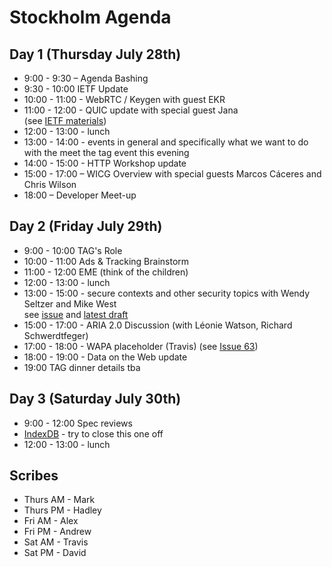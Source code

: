 # Stockholm Agenda

## Day 1 (Thursday July 28th)

* 9:00 - 9:30 – Agenda Bashing
* 9:30 - 10:00 IETF Update
* 10:00 - 11:00 - WebRTC / Keygen with guest EKR
* 11:00 - 12:00 - QUIC update with special guest Jana  
(see [IETF materials](https://datatracker.ietf.org/meeting/96/materials.html))
* 12:00 - 13:00 - lunch
* 13:00 - 14:00 - events in general and specifically what we want to do with the meet the tag event this evening
* 14:00 - 15:00 - HTTP Workshop update
* 15:00 - 17:00 – WICG Overview with special guests Marcos Cáceres and Chris Wilson
* 18:00 – Developer Meet-up

## Day 2 (Friday July 29th) 

* 9:00 - 10:00 TAG's Role
* 10:00 - 11:00 Ads & Tracking Brainstorm
* 11:00 - 12:00 EME (think of the children)
* 12:00 - 13:00 - lunch
* 13:00 - 15:00 - secure contexts and other security topics with Wendy Seltzer and Mike West  
see [issue](https://github.com/w3ctag/spec-reviews/issues/124) and [latest draft](https://w3c.github.io/webappsec-secure-contexts/)
* 15:00 - 17:00 - ARIA 2.0 Discussion (with Léonie Watson, Richard Schwerdtfeger)
* 17:00 - 18:00 - WAPA placeholder (Travis) (see [Issue 63](https://github.com/w3ctag/spec-reviews/issues/63])) 
* 18:00 - 19:00 - Data on the Web update
* 19:00 TAG dinner details tba

## Day 3 (Saturday July 30th)

* 9:00 - 12:00 Spec reviews
* [IndexDB](https://github.com/w3ctag/spec-reviews/issues/84) - try to close this one off
* 12:00 - 13:00 - lunch

## Scribes
* Thurs AM - Mark
* Thurs PM - Hadley
* Fri AM - Alex
* Fri PM - Andrew
* Sat AM - Travis
* Sat PM - David
